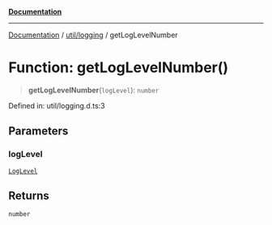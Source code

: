 [**Documentation**](../../../index.md)

***

[Documentation](../../../index.md) / [util/logging](../index.md) / getLogLevelNumber

# Function: getLogLevelNumber()

> **getLogLevelNumber**(`logLevel`): `number`

Defined in: util/logging.d.ts:3

## Parameters

### logLevel

[`LogLevel`](../type-aliases/LogLevel.md)

## Returns

`number`
